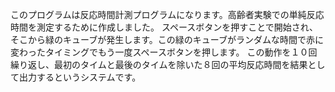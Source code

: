 このプログラムは反応時間計測プログラムになります。高齢者実験での単純反応時間を測定するために作成しました。
スペースボタンを押すことで開始され、そこから緑のキューブが発生します。この緑のキューブがランダムな時間で赤に変わったタイミングでもう一度スペースボタンを押します。
この動作を１０回繰り返し、最初のタイムと最後のタイムを除いた８回の平均反応時間を結果として出力するというシステムです。

